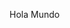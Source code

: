 <html>  
    <head>
        <title>Hola mundo :3</title>
    </head>  
    <body>
        <p>Hola Mundo</p>
    </body>  
</html>  
